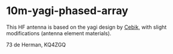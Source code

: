 # 10m-yagi-phased-array

This HF antenna is based on the yagi design by [Cebik](https://www.arrl.org/files/file/Product%20Notes/Antenna_Compendium_Vol_8/Cebik2a.pdf), with slight modifications (antenna element materials). 

73 de Herman, KQ4ZGQ